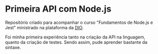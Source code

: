 # Primeira API com Node.js

Repositório criado para acompanhar o curso "Fundamentos de Node.js e Jest" ministrado na plataforma da [DIO](https://web.dio.me/). 

Foi minha primeira experiência tanto na criação da API na linguagem, quanto da criação de testes. Sendo assim, pude aprender bastante da sintaxe.
